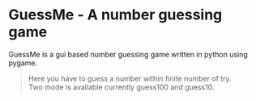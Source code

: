 # GuessMe - A number guessing game

GuessMe is a gui based number guessing game written in python using pygame. 
> Here you have to guess a number within finite number of try.<br>
> Two mode is available currently guess100 and guess10.

